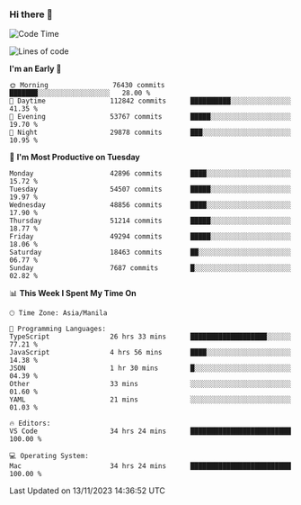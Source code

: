 ### Hi there 👋

<!--START_SECTION:waka-->
![Code Time](http://img.shields.io/badge/Code%20Time-4%2C527%20hrs%2035%20mins-blue)

![Lines of code](https://img.shields.io/badge/From%20Hello%20World%20I%27ve%20Written-110.9%20million%20lines%20of%20code-blue)

**I'm an Early 🐤** 

```text
🌞 Morning                76430 commits       ███████░░░░░░░░░░░░░░░░░░   28.00 % 
🌆 Daytime                112842 commits      ██████████░░░░░░░░░░░░░░░   41.35 % 
🌃 Evening                53767 commits       █████░░░░░░░░░░░░░░░░░░░░   19.70 % 
🌙 Night                  29878 commits       ███░░░░░░░░░░░░░░░░░░░░░░   10.95 % 
```
📅 **I'm Most Productive on Tuesday** 

```text
Monday                   42896 commits       ████░░░░░░░░░░░░░░░░░░░░░   15.72 % 
Tuesday                  54507 commits       █████░░░░░░░░░░░░░░░░░░░░   19.97 % 
Wednesday                48856 commits       ████░░░░░░░░░░░░░░░░░░░░░   17.90 % 
Thursday                 51214 commits       █████░░░░░░░░░░░░░░░░░░░░   18.77 % 
Friday                   49294 commits       █████░░░░░░░░░░░░░░░░░░░░   18.06 % 
Saturday                 18463 commits       ██░░░░░░░░░░░░░░░░░░░░░░░   06.77 % 
Sunday                   7687 commits        █░░░░░░░░░░░░░░░░░░░░░░░░   02.82 % 
```


📊 **This Week I Spent My Time On** 

```text
🕑︎ Time Zone: Asia/Manila

💬 Programming Languages: 
TypeScript               26 hrs 33 mins      ███████████████████░░░░░░   77.21 % 
JavaScript               4 hrs 56 mins       ████░░░░░░░░░░░░░░░░░░░░░   14.38 % 
JSON                     1 hr 30 mins        █░░░░░░░░░░░░░░░░░░░░░░░░   04.39 % 
Other                    33 mins             ░░░░░░░░░░░░░░░░░░░░░░░░░   01.60 % 
YAML                     21 mins             ░░░░░░░░░░░░░░░░░░░░░░░░░   01.03 % 

🔥 Editors: 
VS Code                  34 hrs 24 mins      █████████████████████████   100.00 % 

💻 Operating System: 
Mac                      34 hrs 24 mins      █████████████████████████   100.00 % 
```


 Last Updated on 13/11/2023 14:36:52 UTC
<!--END_SECTION:waka-->


<!--
**rad182/rad182** is a ✨ _special_ ✨ repository because its `README.md` (this file) appears on your GitHub profile.

Here are some ideas to get you started:

- 🔭 I’m currently working on ...
- 🌱 I’m currently learning ...
- 👯 I’m looking to collaborate on ...
- 🤔 I’m looking for help with ...
- 💬 Ask me about ...
- 📫 How to reach me: ...
- 😄 Pronouns: ...
- ⚡ Fun fact: ...
-->
